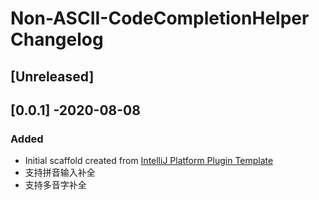 <!-- Keep a Changelog guide -> https://keepachangelog.com -->

# Non-ASCII-CodeCompletionHelper Changelog

## [Unreleased]

## [0.0.1] -2020-08-08
### Added
   - Initial scaffold created from [IntelliJ Platform Plugin Template](https://github.com/JetBrains/intellij-platform-plugin-template)
   - 支持拼音输入补全
   - 支持多音字补全
